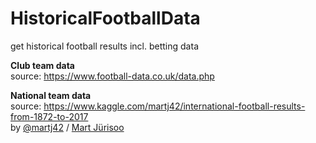 # HistoricalFootballData
get historical football results incl. betting data

<b> Club team data </b> <br>
source: https://www.football-data.co.uk/data.php


<b> National team data </b> <br>
source: https://www.kaggle.com/martj42/international-football-results-from-1872-to-2017 <br>
by <a href="https://github.com/martj42">@martj42</a> / <a href="https://martj42.github.io">Mart Jürisoo</a>
